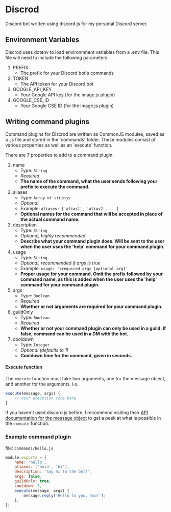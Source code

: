 # Discrod
Discord bot written using discord.js for my personal Discord server.

## Environment Variables
Discrod uses dotenv to load environmnent variables from a .env file. This file will need to include the following parameters:
1. PREFIX
    * The prefix for your Discord bot's commands
2. TOKEN
    * The API token for your Discord bot
3. GOOGLE_API_KEY
    * Your Google API key (for the image.js plugin)
4. GOOGLE_CSE_ID
    * Your Google CSE ID (for the image.js plugin)

## Writing command plugins
Command plugins for Discrod are written as CommonJS modules, saved as a .js file and stored in the 'commands' folder. These modules consist of various properties as well as an 'execute' function.

There are 7 properties to add to a command plugin.
1. name
    * Type: `String`
    * *Required*
    * **The name of the command, what the user sends following your prefix to execute the command.**
2. aliases
    * Type: `Array of strings`
    * *Optional*
    * Example: `aliases: ['alias1', 'alias2', ...]`
    * **Optional names for the command that will be accepted in place of the actual command name.**
3. description
    * Type: `String`
    * *Optional, highly recommended*
    * **Describe what your command plugin does. Will be sent to the user when the user uses the 'help' command for your command plugin.**
4. usage
    * Type: `String`
    * *Optional, recommended if args is true*
    * Example: `usage: '<required arg> [optional arg]'`
    * **Proper usage for your command. Omit the prefix followed by your command name, as this is added when the user uses the 'help' command for your command plugin.**
5. args
    * Type: `Boolean`
    * *Required*
    * **Whether or not arguments are required for your command plugin.**
6. guildOnly
    * Type: `Boolean`
    * *Required*
    * **Whether or not your command plugin can only be used in a guild. If false, command can be used in a DM with the bot.**
7. cooldown
    * Type: `Integer`
    * *Optional (defaults to 1)*
    * **Cooldown time for the command, given in seconds.**

#### Execute function
The `execute` function must take two arguments, one for the message object, and another for the arguments. i.e.
```javascript
execute(message, args) {
    // Your execution code here
}
```
If you haven't used discord.js before, I recommend visiting their [API documentation for the message object](https://discord.js.org/#/docs/main/stable/class/Message) to get a peek at what is possible in the `execute` function.

### Example command plugin
file: `commands/hello.js`
```javascript
module.exports = {
    name: 'hello',
    aliases: ['hola', 'hi'],
    description: 'Say hi to the bot!',
    args: false,
    guildOnly: true,
    cooldown: 5,
    execute(message, args) {
        message.reply('Hello to you, too!');
    },
};
```
